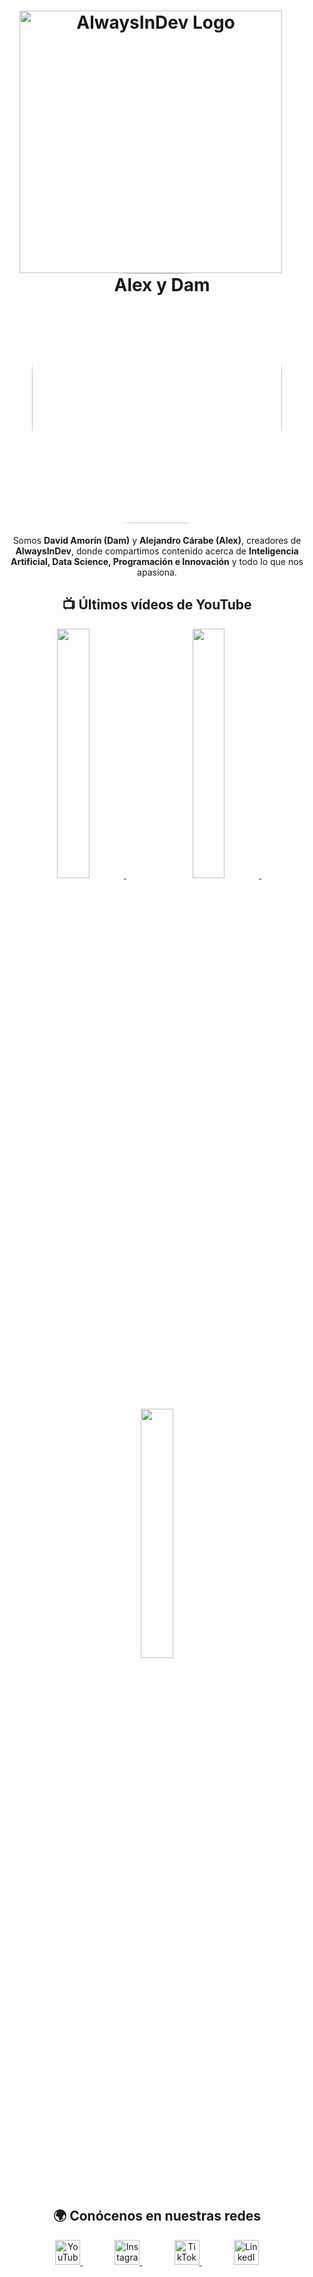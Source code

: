 <h1 align="center">
  <img src="https://github.com/user-attachments/assets/b36c4656-8610-4dfc-a338-a9888767263d" alt="AlwaysInDev Logo" width="420" style="vertical-align: up; margin-right: 20px;"/>
  <img src="https://github.com/user-attachments/assets/02d502f3-66c0-44a3-81bf-5845f9a5713b" alt="Alex y Dam" width="400" style="vertical-align: middle; border-radius: 40%;"/>
</h1>


<p align="center"> Somos <b>David Amorín (Dam)</b> y <b>Alejandro Cárabe (Alex)</b>, creadores de <b>AlwaysInDev</b>, donde compartimos contenido acerca de <b>Inteligencia Artificial, Data Science, Programación e Innovación</b> y todo lo que nos apasiona. </p>

<h2 align="center"> 📺 Últimos vídeos de YouTube </h2>


<p align="center">
  <a href="https://www.youtube.com/watch?v=v0T4k-apYrE">
    <img src="https://i.ytimg.com/vi/v0T4k-apYrE/maxresdefault.jpg" width="32%" />
  </a>&nbsp;&nbsp;&nbsp;&nbsp;&nbsp;&nbsp;&nbsp;&nbsp;&nbsp;&nbsp;&nbsp;&nbsp;
  <a href="https://www.youtube.com/watch?v=vgVkJifl6AQ">
    <img src="https://i.ytimg.com/vi/vgVkJifl6AQ/hqdefault.jpg" width="32%" />
  </a>&nbsp;&nbsp;&nbsp;&nbsp;&nbsp;&nbsp;&nbsp;&nbsp;&nbsp;&nbsp;&nbsp;&nbsp;
  <a href="https://www.youtube.com/watch?v=Kd17haTxm0c">
    <img src="https://i.ytimg.com/vi/Kd17haTxm0c/hqdefault.jpg" width="32%" />
  </a>
</p>

<h2 align="center"> 🌍 Conócenos en nuestras redes </h2>


<p align="center">
  <a href="https://www.youtube.com/@InDevAlways">
    <img src="https://cdn-icons-png.flaticon.com/512/1384/1384060.png" width="40" alt="YouTube"/>
  </a>&nbsp;&nbsp;&nbsp;&nbsp;&nbsp;&nbsp;&nbsp;&nbsp;&nbsp;&nbsp;&nbsp;&nbsp;
  <a href="https://www.instagram.com/alwaysindev/">
    <img src="https://cdn-icons-png.flaticon.com/512/1384/1384063.png" width="40" alt="Instagram"/>
  </a>&nbsp;&nbsp;&nbsp;&nbsp;&nbsp;&nbsp;&nbsp;&nbsp;&nbsp;&nbsp;&nbsp;&nbsp;
  <a href="https://www.tiktok.com/@always_indev">
    <img src="https://cdn-icons-png.flaticon.com/512/3046/3046126.png" width="40" alt="TikTok"/>
  </a>&nbsp;&nbsp;&nbsp;&nbsp;&nbsp;&nbsp;&nbsp;&nbsp;&nbsp;&nbsp;&nbsp;&nbsp;
  <a href="https://www.linkedin.com/company/106130404/">
    <img src="https://cdn-icons-png.flaticon.com/512/1384/1384014.png" width="40" alt="LinkedIn"/>
  </a>
</p>
